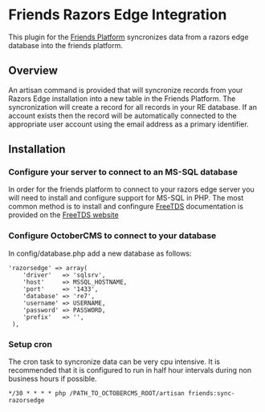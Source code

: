 Friends Razors Edge Integration
=========

This plugin for the [Friends Platform](https://github.com/DallasMuseumArt/OctoberFriends) syncronizes data from a razors edge database into the friends platform.

## Overview

An artisan command is provided that will syncronize records from your Razors Edge installation into a new table in the Friends Platform.  The syncronization will create a record for all records in your RE database.  If an account exists then the record will be automatically connected to the appropriate user account using the email address as a primary identifier.

## Installation

### Configure your server to connect to an MS-SQL database
In order for the friends platform to connect to your razors edge server you will need to install and configure support for MS-SQL in PHP.  The most common method is to install and confingure [FreeTDS](http://www.freetds.org/) documentation is provided on the [FreeTDS website](http://www.freetds.org/userguide/php.htm)

### Configure OctoberCMS to connect to your database
In config/database.php add a new database as follows:

	'razorsedge' => array(
		'driver'   => 'sqlsrv',
		'host'     => MSSQL_HOSTNAME,
		'port'     => '1433',
		'database' => 're7',
		'username' => USERNAME,
		'password' => PASSWORD,
		'prefix'   => '', 
     ),  

### Setup cron

The cron task to syncronize data can be very cpu intensive.  It is recommended that it is configured to run in half hour intervals during non business hours if possible.

	*/30 * * * * php /PATH_TO_OCTOBERCMS_ROOT/artisan friends:sync-razorsedge
